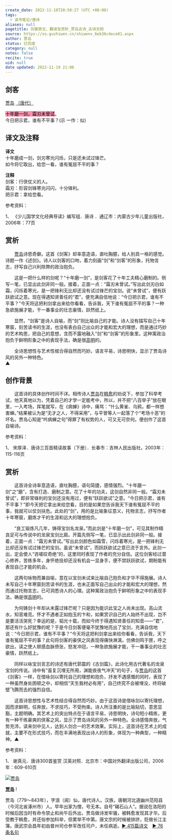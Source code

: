 ```yaml
---
create_date: 2022-11-18T20:50:27 (UTC +08:00)
tags:
  - 读书笔记/唐诗
aliases: null
pagetitle: 剑客原文、翻译及赏析_贾岛古诗_古诗文网
source: https://so.gushiwen.cn/shiwenv_6eb36c4ece81.aspx
author: 贾岛
status: 已完成
category: null
notes: false
recite: true
uid: null
date updated: 2022-11-19 21:06
---
```


## 剑客

[贾岛](https://so.gushiwen.cn/authorv_568070f3fde8.aspx) [〔唐代〕](https://so.gushiwen.cn/shiwens/default.aspx?cstr=%e5%94%90%e4%bb%a3)

<mark style="background: #FF5582A6;">十年磨一剑，霜刃未曾试</mark>。\
今日把示君，谁有不平事？(示 一作：似)

## 译文及注释

**译文**\
十年磨成一剑，剑刃寒光闪烁，只是还未试过锋芒。\
如今将它取出，给您一看，谁有冤屈不平的事？

**注释**\
剑客：行侠仗义的人。\
霜刃：形容剑锋寒光闪闪，十分锋利。\
把示君：拿给您看。

参考资料：

1、 《少儿国学文化经典导读》编写组．唐诗 ．通辽市：内蒙古少年儿童出版社，2006年：77页

## 赏析

　　[贾岛](https://so.gushiwen.cn/authorv_568070f3fde8.aspx)诗思奇僻。这首《剑客》却率意造语，直吐胸臆，给人别具一格的感觉。诗题一作《述剑》。诗人以剑客的口吻，着力刻画“剑”和“剑客”的形象，托物言志，抒写自己兴利除弊的政治抱负。

　　这是一把什么样的剑呢？“十年磨一剑”，是剑客花了十年工夫精心磨制的。侧写一笔，已显出此剑非同一般。接着，正面一点：“霜刃未曾试。”写出此剑刃白如霜，闪烁着寒光，是一把锋利无比却还没有试过锋芒的宝剑。说“未曾试”，便有跃跃欲试之意。现在得遇知贤善任的“君”，便充满自信地说：“今日把示君，谁有不平事？”今天将这把利剑拿出来给你看看，告诉我，天下谁有冤屈不平的事？一种急欲施展才能，干一番事业的壮志豪情，跃然纸上。

　　显然，“剑客”是诗人自喻，而“剑”则比喻自己的才能。诗人没有描写自己十年寒窗，刻苦读书的生涯，也没有表白自己出众的才能和宏大的理想，而是通过巧妙的艺术构思，把自己的意想，含而不露地融入“剑”和“剑客”的形象里。这种寓政治抱负于鲜明形象之中的表现手法，确是很[高明](https://so.gushiwen.cn/authorv_244b13feafc9.aspx)的。

　　全诗思想性与艺术性绾合得自然而巧妙。语言平易，诗思明快，显示了贾岛诗风的另外一种特色。\
▲

## 创作背景

　　这首诗的具体创作时间不详。相传诗人[贾岛](https://so.gushiwen.cn/authorv_568070f3fde8.aspx)在[韩愈](https://so.gushiwen.cn/authorv_1abe13750637.aspx)的劝说下，参加了科举考试，他天真地以为，凭着自己的才学一定能考中，所以，并不把“八百举子”放在眼里，一入考场，挥笔就写，在《病蝉》诗中，痛骂：“什么黄雀、乌鸦，都一样想害蝉。”结果被认为是“无才之人，不得采用”，与平曾等人一起落了个“考场十恶”的坏名。贾岛心知是“吟病蝉之句”得罪了有权势的人，可又无可奈何。便创作了这首自喻诗。

参考资料：

1、 宋厚泽．唐诗三百首精读故事（下册）．长春市：吉林人民出版社，2003年：115-116页

## 赏析

　　这首诗全诗率意造语，直吐胸臆，语句简捷，感情强烈。“十年磨一剑”之“磨”，含有打造、磨制之意。花了十年的功夫，这剑自然非同一般。“霜刃未曾试”，即非常锋利的宝剑还没有用过，便有“跃跃欲试”之意。“今日把示君，谁有不平事？”即今天把它拿出来给您看，目的是如果您告诉我天下谁有冤屈不平的事，我就可以仗剑扶危。此处的“剑”，用的是比喻象征意义，托物言志，抒写作者十年寒窗，磨炼才干的生涯和远大的理想抱负。

　　“良工锻炼凡几年，铸得宝剑名龙泉。”而此剑是“十年磨一剑”，可见其制作精良足可与传说中的龙泉宝剑比肩。开篇先侧写一笔，已显示出此剑非同一般。接着，正面一点：“霜刃未曾试。”写出此剑颜色如霜雪，闪烁着寒光，是一把锋利无比却还没有试过锋芒的宝剑。虽说“未曾试”，而跃跃欲试之意已流于言外。此剑一出，定会使人“咨嗟叹奇绝”的，这里同时表现了作者的充分自信。这位剑客经过潜心修养，苦练多年，身怀绝技却还没有机会一显身手，便不禁跃跃欲试，期盼能有表现自己才能的机会。

　　这两句咏物而兼自喻，意在以宝剑未试来比喻自己抱负和才华不得施展。诗人未写自己十年寒窗刻苦读书的生涯，也未正面写自己出众的才能和宏大的理想，然而通过托物言志，已可洞悉诗人的心理。这种寓政治抱负于鲜明形象之中的表现手法，确是很[高明](https://so.gushiwen.cn/authorv_244b13feafc9.aspx)的。

　　为何铸剑十年却从未露过锋芒呢？只是因为能识此宝之人尚未出现。高山流水，知音难觅。怀才不遇者正如抱玉的卞和，如果赏识自己的人始终不出现，岂不是要活活哭死？幸运的是，韬光十载，而如今终于得遇知贤善任的知音——“君”，那还有什么好犹豫的呢？于是今日剑客便毫不犹豫地亮出了宝剑，充满自信地说：“今日把示君，谁有不平事？”今天将这把利剑拿出来给你看看，告诉我，天下谁有冤屈不平的事？此句将剑客的豪侠之风表现得痛快淋漓，仿佛剑鸣于匣，呼之欲出，读之使人顿感血脉偾张，怒发冲冠，一种急欲施展才能，干一番事业的壮志豪情，跃然纸上。

　　同样以咏宝剑言志的诗还有唐代郭震的《古剑篇》，此诗化用古代著名的龙泉宝剑的传说。诗中有“虽复沉埋无所用，渊能夜夜气冲天”的句子，与[贾岛](https://so.gushiwen.cn/authorv_568070f3fde8.aspx)的这首《剑客》一样，在借咏剑以寄托自己的理想和抱负，抒发不遇感慨的同时，表现了一种虽然身处困顿之中，却相信“天生我材必有用”，自己终究不会被埋没，终将破壁飞腾而去的强烈自信。

　　这首诗思想性与艺术性结合得自然而巧妙。由于这首诗是借咏剑以寄托理想，因而求鲜明，任奔放，不求技巧，不受拘束。诗人所注重的是比喻贴切，意思显豁，主题明确。其艺术上的突出特点在于语言平易，诗思明快，诗句短小精练，更有一种干练豪爽的侠客之风，显示了贾岛诗风的另外一种特色。全诗感情奔放，气势充沛，读来剑中见人，达到人剑合一的艺术效果。实际上，这首诗在艺术上的成就，主要不在形式技巧，而在丰满地表现出诗人的形象，体现为一种典型，一种精神。▲

参考资料：

1、 谢真元．唐诗300首鉴赏 汉英对照．北京市：中国对外翻译出版公司，2006年：609-610页

[![贾岛](https://song.gushiwen.cn/authorImg/jiadao.jpg)](https://so.gushiwen.cn/authorv_568070f3fde8.aspx)

[**贾岛**](https://so.gushiwen.cn/authorv_568070f3fde8.aspx) !

贾岛（779～843年），字浪（阆）仙，唐代诗人。汉族，唐朝河北道幽州范阳县（今河北省涿州市）人。早年出家为僧，号无本。自号“碣石山人”。据说在洛阳的时候后因当时有命令禁止和尚午后外出，贾岛做诗发牢骚，被韩愈发现其才华。后受教于韩愈，并还俗参加科举，但累举不中第。唐文宗的时候被排挤，贬做长江主簿。唐武宗会昌年初由普州司仓参军改任司户，未任病逝。[► 415篇诗文](https://so.gushiwen.cn/shiwens/default.aspx?astr=%e8%b4%be%e5%b2%9b)　[► 76条名句](https://so.gushiwen.cn/mingjus/default.aspx?astr=%e8%b4%be%e5%b2%9b)
